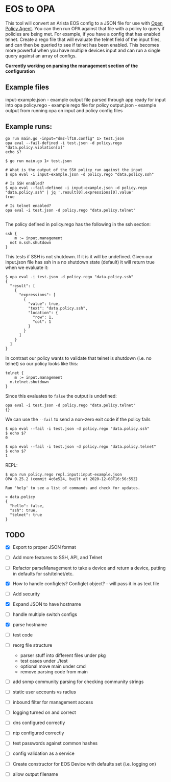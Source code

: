 # EOS to OPA

This tool will convert an Arista EOS config to a JSON file for use with [Open Policy Agent](https://www.openpolicyagent.org/docs/latest/). You can then run OPA against that file with a policy to query if policies are being met. For example, if you have a config that has enabled telnet. Create a rego file that will evaluate the telnet field of the input files, and can then be queried to see if telnet has been enabled. This becomes more powerful when you have multiple devices input and can run a single query against an array of configs.

**Currently working on parsing the management section of the configuration**

## Example files
input-example.json - example output file parsed through app ready for input into opa
policy.rego - example rego file for policy
output.json - example output from running opa on input and policy
config files

## Example runs:
```
go run main.go -input="dmz-lf18.config" 1> test.json      
opa eval --fail-defined -i test.json -d policy.rego "data.policy.violation[x]"
echo $?

```

```
$ go run main.go 1> test.json

# What is the output of the SSH policy run against the input
$ opa eval -i input-example.json -d policy.rego "data.policy.ssh"

# Is SSH enabled?
$ opa eval --fail-defined -i input-example.json -d policy.rego "data.policy.ssh" | jq '.result[0].expressions[0].value'
true

# Is telnet enabled?
opa eval -i test.json -d policy.rego "data.policy.telnet"


```

The policy defined in policy.rego has the following in the ssh section:

```
ssh {
	m := input.management
  not m.ssh.shutdown
}
```

This tests if SSH is not shutdown. If it is it will be undefined. Given our input.json file has ssh in a no shutdown state (default) it will return true when we evaluate it:

```
$ opa eval -i test.json -d policy.rego "data.policy.ssh"
{
  "result": [
    {
      "expressions": [
        {
          "value": true,
          "text": "data.policy.ssh",
          "location": {
            "row": 1,
            "col": 1
          }
        }
      ]
    }
  ]
}
```

In contrast our policy wants to validate that telnet is shutdown (i.e. no telnet) so our policy looks like this:

```
telnet {
	m := input.management
  m.telnet.shutdown
}
```

Since this evaluates to `false` the output is undefined:

```
opa eval -i test.json -d policy.rego "data.policy.telnet"
{}
```

We can use the `--fail` to send a non-zero exit code if the policy fails

```
$ opa eval --fail -i test.json -d policy.rego "data.policy.ssh"
$ echo $?
0

$ opa eval --fail -i test.json -d policy.rego "data.policy.telnet"
$ echo $?
1
```

REPL:

```
$ opa run policy.rego repl.input:input-example.json
OPA 0.25.2 (commit 4c6e524, built at 2020-12-08T16:56:55Z)

Run 'help' to see a list of commands and check for updates.

> data.policy
{
  "hello": false,
  "ssh": true,
  "telnet": true
}
```

## TODO
- [x] Export to proper JSON format
- [ ] Add more features to SSH, API, and Telnet
- [ ] Refactor parseManagement to take a device and return a device, putting in defaults for ssh/telnet/etc.
- [x] How to handle configlets? Configlet object? - will pass it in as text file
- [ ] Add security
- [x] Expand JSON to have hostname
- [ ] handle multiple switch configs 
- [x] parse hostname
- [ ] test code
- [ ] reorg file structure
  - parser stuff into different files under pkg
  - test cases under ./test
  - optional move main under cmd
  - remove parsing code from main
- [ ] add snmp community parsing for checking community strings
- [ ] static user accounts vs radius
- [ ] inbound filter for management access
- [ ] logging turned on and correct
- [ ] dns configured correctly
- [ ] ntp configured correctly
- [ ] test passwords against common hashes
- [ ] config validation as a service
- [ ] Create constructor for EOS Device with defaults set (i.e. logging on)
- [ ] allow output filename

